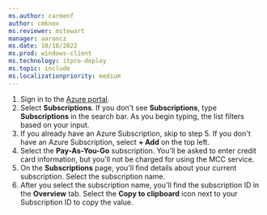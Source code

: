 ```yaml
---
ms.author: carmenf
author: cmknox
ms.reviewer: mstewart
manager: aaroncz
ms.date: 10/18/2022
ms.prod: windows-client
ms.technology: itpro-deploy
ms.topic: include
ms.localizationpriority: medium
---
```

<!--This file is shared by do\mcc-enterprise-appendix.md and the do\mcc-isp.md articles. The headers are context driven -->

1. Sign in to the [Azure portal](https://portal.azure.com).
1. Select **Subscriptions**. If you don't see **Subscriptions**, type **Subscriptions** in the search bar. As you begin typing, the list filters based on your input.
1. If you already have an Azure Subscription, skip to step 5. If you don't have an Azure Subscription, select **+ Add** on the top left. 
1. Select the **Pay-As-You-Go** subscription. You'll be asked to enter credit card information, but you'll not be charged for using the MCC service. 
1. On the **Subscriptions** page, you'll find details about your current subscription. Select the subscription name. 
1. After you select the subscription name, you'll find the subscription ID in the **Overview** tab. Select the **Copy to clipboard** icon next to your Subscription ID to copy the value. 
